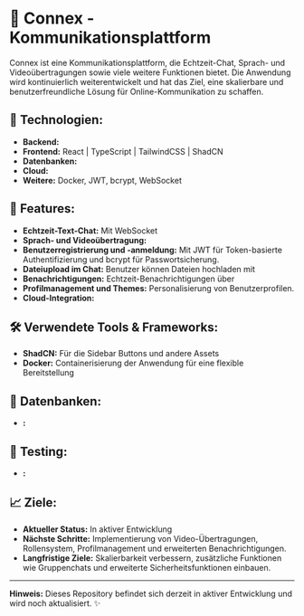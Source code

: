 # 🚀 Connex - Kommunikationsplattform  

Connex ist eine Kommunikationsplattform, die Echtzeit-Chat, Sprach- und Videoübertragungen sowie viele weitere Funktionen bietet. Die Anwendung wird kontinuierlich weiterentwickelt und hat das Ziel, eine skalierbare und benutzerfreundliche Lösung für Online-Kommunikation zu schaffen.  

## 🔧 **Technologien:**  
- **Backend:** 
- **Frontend:** React | TypeScript | TailwindCSS | ShadCN
- **Datenbanken:** 
- **Cloud:** 
- **Weitere:** Docker, JWT, bcrypt, WebSocket

## 📂 **Features:**  
- **Echtzeit-Text-Chat:** Mit WebSocket
- **Sprach- und Videoübertragung:** 
- **Benutzerregistrierung und -anmeldung:** Mit JWT für Token-basierte Authentifizierung und bcrypt für Passwortsicherung.  
- **Dateiupload im Chat:** Benutzer können Dateien hochladen mit 
- **Benachrichtigungen:** Echtzeit-Benachrichtigungen über 
- **Profilmanagement und Themes:** Personalisierung von Benutzerprofilen.  
- **Cloud-Integration:** 

## 🛠 **Verwendete Tools & Frameworks:**  

- **ShadCN:** Für die Sidebar Buttons und andere Assets
- **Docker:** Containerisierung der Anwendung für eine flexible Bereitstellung  

## 📝 **Datenbanken:**  
- **:** 

## 🧪 **Testing:**  
- **:** 

## 📈 **Ziele:**  
- **Aktueller Status:** In aktiver Entwicklung  
- **Nächste Schritte:** Implementierung von Video-Übertragungen, Rollensystem, Profilmanagement und erweiterten Benachrichtigungen.  
- **Langfristige Ziele:** Skalierbarkeit verbessern, zusätzliche Funktionen wie Gruppenchats und erweiterte Sicherheitsfunktionen einbauen.  

---

**Hinweis:** Dieses Repository befindet sich derzeit in aktiver Entwicklung und wird noch aktualisiert. ✨  



